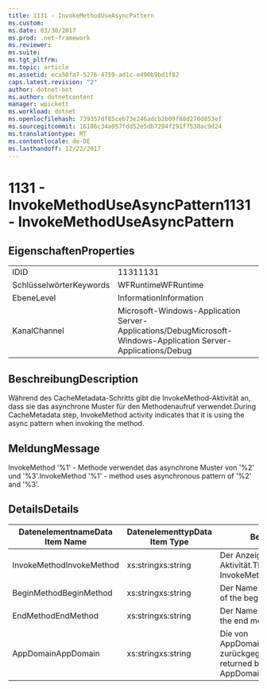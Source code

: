 ```yaml
---
title: 1131 - InvokeMethodUseAsyncPattern
ms.custom: 
ms.date: 03/30/2017
ms.prod: .net-framework
ms.reviewer: 
ms.suite: 
ms.tgt_pltfrm: 
ms.topic: article
ms.assetid: eca50fa7-5276-4759-ad1c-e490b9bd1f82
caps.latest.revision: "2"
author: dotnet-bot
ms.author: dotnetcontent
manager: wpickett
ms.workload: dotnet
ms.openlocfilehash: 739357df85ceb73e246adcb2b09f88d270d853ef
ms.sourcegitcommit: 16186c34a957fdd52e5db7294f291f7530ac9d24
ms.translationtype: MT
ms.contentlocale: de-DE
ms.lasthandoff: 12/22/2017
---
```

# <a name="1131---invokemethoduseasyncpattern"></a><span data-ttu-id="64543-102">1131 - InvokeMethodUseAsyncPattern</span><span class="sxs-lookup"><span data-stu-id="64543-102">1131 - InvokeMethodUseAsyncPattern</span></span>
## <a name="properties"></a><span data-ttu-id="64543-103">Eigenschaften</span><span class="sxs-lookup"><span data-stu-id="64543-103">Properties</span></span>  
  
|||  
|-|-|  
|<span data-ttu-id="64543-104">ID</span><span class="sxs-lookup"><span data-stu-id="64543-104">ID</span></span>|<span data-ttu-id="64543-105">1131</span><span class="sxs-lookup"><span data-stu-id="64543-105">1131</span></span>|  
|<span data-ttu-id="64543-106">Schlüsselwörter</span><span class="sxs-lookup"><span data-stu-id="64543-106">Keywords</span></span>|<span data-ttu-id="64543-107">WFRuntime</span><span class="sxs-lookup"><span data-stu-id="64543-107">WFRuntime</span></span>|  
|<span data-ttu-id="64543-108">Ebene</span><span class="sxs-lookup"><span data-stu-id="64543-108">Level</span></span>|<span data-ttu-id="64543-109">Information</span><span class="sxs-lookup"><span data-stu-id="64543-109">Information</span></span>|  
|<span data-ttu-id="64543-110">Kanal</span><span class="sxs-lookup"><span data-stu-id="64543-110">Channel</span></span>|<span data-ttu-id="64543-111">Microsoft-Windows-Application Server-Applications/Debug</span><span class="sxs-lookup"><span data-stu-id="64543-111">Microsoft-Windows-Application Server-Applications/Debug</span></span>|  
  
## <a name="description"></a><span data-ttu-id="64543-112">Beschreibung</span><span class="sxs-lookup"><span data-stu-id="64543-112">Description</span></span>  
 <span data-ttu-id="64543-113">Während des CacheMetadata-Schritts gibt die InvokeMethod-Aktivität an, dass sie das asynchrone Muster für den Methodenaufruf verwendet.</span><span class="sxs-lookup"><span data-stu-id="64543-113">During CacheMetadata step, InvokeMethod activity indicates that it is using the async pattern when invoking the method.</span></span>  
  
## <a name="message"></a><span data-ttu-id="64543-114">Meldung</span><span class="sxs-lookup"><span data-stu-id="64543-114">Message</span></span>  
 <span data-ttu-id="64543-115">InvokeMethod '%1' - Methode verwendet das asynchrone Muster von '%2' und '%3'.</span><span class="sxs-lookup"><span data-stu-id="64543-115">InvokeMethod '%1' - method uses asynchronous pattern of '%2' and '%3'.</span></span>  
  
## <a name="details"></a><span data-ttu-id="64543-116">Details</span><span class="sxs-lookup"><span data-stu-id="64543-116">Details</span></span>  
  
|<span data-ttu-id="64543-117">Datenelementname</span><span class="sxs-lookup"><span data-stu-id="64543-117">Data Item Name</span></span>|<span data-ttu-id="64543-118">Datenelementtyp</span><span class="sxs-lookup"><span data-stu-id="64543-118">Data Item Type</span></span>|<span data-ttu-id="64543-119">Beschreibung</span><span class="sxs-lookup"><span data-stu-id="64543-119">Description</span></span>|  
|--------------------|--------------------|-----------------|  
|<span data-ttu-id="64543-120">InvokeMethod</span><span class="sxs-lookup"><span data-stu-id="64543-120">InvokeMethod</span></span>|<span data-ttu-id="64543-121">xs:string</span><span class="sxs-lookup"><span data-stu-id="64543-121">xs:string</span></span>|<span data-ttu-id="64543-122">Der Anzeigename der InvokeMethod-Aktivität.</span><span class="sxs-lookup"><span data-stu-id="64543-122">The display name of the InvokeMethod activity.</span></span>|  
|<span data-ttu-id="64543-123">BeginMethod</span><span class="sxs-lookup"><span data-stu-id="64543-123">BeginMethod</span></span>|<span data-ttu-id="64543-124">xs:string</span><span class="sxs-lookup"><span data-stu-id="64543-124">xs:string</span></span>|<span data-ttu-id="64543-125">Der Name der Anfangsmethode.</span><span class="sxs-lookup"><span data-stu-id="64543-125">The name of the begin method.</span></span>|  
|<span data-ttu-id="64543-126">EndMethod</span><span class="sxs-lookup"><span data-stu-id="64543-126">EndMethod</span></span>|<span data-ttu-id="64543-127">xs:string</span><span class="sxs-lookup"><span data-stu-id="64543-127">xs:string</span></span>|<span data-ttu-id="64543-128">Der Name der Endmethode.</span><span class="sxs-lookup"><span data-stu-id="64543-128">The name of the end method.</span></span>|  
|<span data-ttu-id="64543-129">AppDomain</span><span class="sxs-lookup"><span data-stu-id="64543-129">AppDomain</span></span>|<span data-ttu-id="64543-130">xs:string</span><span class="sxs-lookup"><span data-stu-id="64543-130">xs:string</span></span>|<span data-ttu-id="64543-131">Die von AppDomain.CurrentDomain.FriendlyName zurückgegebene Zeichenfolge.</span><span class="sxs-lookup"><span data-stu-id="64543-131">The string returned by AppDomain.CurrentDomain.FriendlyName.</span></span>|
